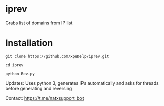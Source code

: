 # iprev
Grabs list of domains from IP list

# Installation

```
git clone https://github.com/xpuDelp/iprev.git

cd iprev

python Rev.py
```

Updates: Uses python 3, generates IPs automatically and asks for threads before generating and reversing

Contact: https://t.me/natxsupport_bot

